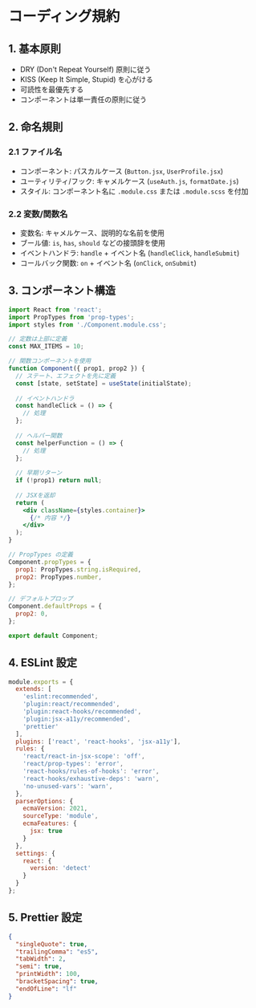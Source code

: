 # コーディング規約

## 1. 基本原則

- DRY (Don't Repeat Yourself) 原則に従う
- KISS (Keep It Simple, Stupid) を心がける
- 可読性を最優先する
- コンポーネントは単一責任の原則に従う

## 2. 命名規則

### 2.1 ファイル名

- コンポーネント: パスカルケース (`Button.jsx`, `UserProfile.jsx`)
- ユーティリティ/フック: キャメルケース (`useAuth.js`, `formatDate.js`)
- スタイル: コンポーネント名に `.module.css` または `.module.scss` を付加

### 2.2 変数/関数名

- 変数名: キャメルケース、説明的な名前を使用
- ブール値: `is`, `has`, `should` などの接頭辞を使用
- イベントハンドラ: `handle` + イベント名 (`handleClick`, `handleSubmit`)
- コールバック関数: `on` + イベント名 (`onClick`, `onSubmit`)

## 3. コンポーネント構造

```jsx
import React from 'react';
import PropTypes from 'prop-types';
import styles from './Component.module.css';

// 定数は上部に定義
const MAX_ITEMS = 10;

// 関数コンポーネントを使用
function Component({ prop1, prop2 }) {
  // ステート、エフェクトを先に定義
  const [state, setState] = useState(initialState);
  
  // イベントハンドラ
  const handleClick = () => {
    // 処理
  };
  
  // ヘルパー関数
  const helperFunction = () => {
    // 処理
  };
  
  // 早期リターン
  if (!prop1) return null;
  
  // JSXを返却
  return (
    <div className={styles.container}>
      {/* 内容 */}
    </div>
  );
}

// PropTypes の定義
Component.propTypes = {
  prop1: PropTypes.string.isRequired,
  prop2: PropTypes.number,
};

// デフォルトプロップ
Component.defaultProps = {
  prop2: 0,
};

export default Component;
```

## 4. ESLint 設定

```javascript
module.exports = {
  extends: [
    'eslint:recommended',
    'plugin:react/recommended',
    'plugin:react-hooks/recommended',
    'plugin:jsx-a11y/recommended',
    'prettier'
  ],
  plugins: ['react', 'react-hooks', 'jsx-a11y'],
  rules: {
    'react/react-in-jsx-scope': 'off',
    'react/prop-types': 'error',
    'react-hooks/rules-of-hooks': 'error',
    'react-hooks/exhaustive-deps': 'warn',
    'no-unused-vars': 'warn',
  },
  parserOptions: {
    ecmaVersion: 2021,
    sourceType: 'module',
    ecmaFeatures: {
      jsx: true
    }
  },
  settings: {
    react: {
      version: 'detect'
    }
  }
};
```

## 5. Prettier 設定

```json
{
  "singleQuote": true,
  "trailingComma": "es5",
  "tabWidth": 2,
  "semi": true,
  "printWidth": 100,
  "bracketSpacing": true,
  "endOfLine": "lf"
}
```